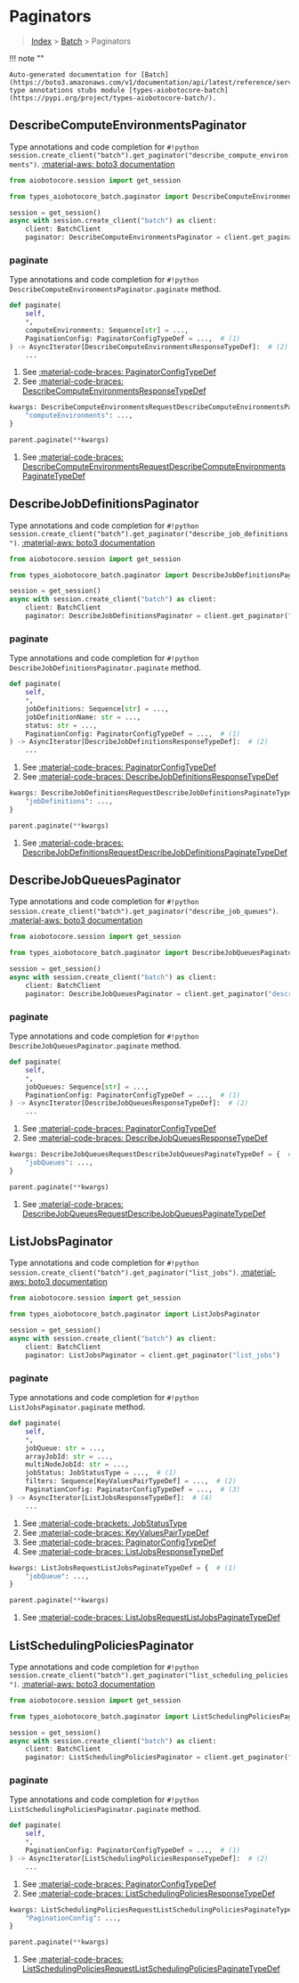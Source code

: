 # Paginators

> [Index](../README.md) > [Batch](./README.md) > Paginators

!!! note ""

    Auto-generated documentation for [Batch](https://boto3.amazonaws.com/v1/documentation/api/latest/reference/services/batch.html#Batch)
    type annotations stubs module [types-aiobotocore-batch](https://pypi.org/project/types-aiobotocore-batch/).

## DescribeComputeEnvironmentsPaginator

Type annotations and code completion for `#!python session.create_client("batch").get_paginator("describe_compute_environments")`.
[:material-aws: boto3 documentation](https://boto3.amazonaws.com/v1/documentation/api/latest/reference/services/batch.html#Batch.Paginator.DescribeComputeEnvironments)

```python title="Usage example"
from aiobotocore.session import get_session

from types_aiobotocore_batch.paginator import DescribeComputeEnvironmentsPaginator

session = get_session()
async with session.create_client("batch") as client:
    client: BatchClient
    paginator: DescribeComputeEnvironmentsPaginator = client.get_paginator("describe_compute_environments")
```


### paginate

Type annotations and code completion for `#!python DescribeComputeEnvironmentsPaginator.paginate` method.

```python title="Method definition"
def paginate(
    self,
    *,
    computeEnvironments: Sequence[str] = ...,
    PaginationConfig: PaginatorConfigTypeDef = ...,  # (1)
) -> AsyncIterator[DescribeComputeEnvironmentsResponseTypeDef]:  # (2)
    ...
```

1. See [:material-code-braces: PaginatorConfigTypeDef](./type_defs.md#paginatorconfigtypedef) 
2. See [:material-code-braces: DescribeComputeEnvironmentsResponseTypeDef](./type_defs.md#describecomputeenvironmentsresponsetypedef) 


```python title="Usage example with kwargs"
kwargs: DescribeComputeEnvironmentsRequestDescribeComputeEnvironmentsPaginateTypeDef = {  # (1)
    "computeEnvironments": ...,
}

parent.paginate(**kwargs)
```

1. See [:material-code-braces: DescribeComputeEnvironmentsRequestDescribeComputeEnvironmentsPaginateTypeDef](./type_defs.md#describecomputeenvironmentsrequestdescribecomputeenvironmentspaginatetypedef) 
## DescribeJobDefinitionsPaginator

Type annotations and code completion for `#!python session.create_client("batch").get_paginator("describe_job_definitions")`.
[:material-aws: boto3 documentation](https://boto3.amazonaws.com/v1/documentation/api/latest/reference/services/batch.html#Batch.Paginator.DescribeJobDefinitions)

```python title="Usage example"
from aiobotocore.session import get_session

from types_aiobotocore_batch.paginator import DescribeJobDefinitionsPaginator

session = get_session()
async with session.create_client("batch") as client:
    client: BatchClient
    paginator: DescribeJobDefinitionsPaginator = client.get_paginator("describe_job_definitions")
```


### paginate

Type annotations and code completion for `#!python DescribeJobDefinitionsPaginator.paginate` method.

```python title="Method definition"
def paginate(
    self,
    *,
    jobDefinitions: Sequence[str] = ...,
    jobDefinitionName: str = ...,
    status: str = ...,
    PaginationConfig: PaginatorConfigTypeDef = ...,  # (1)
) -> AsyncIterator[DescribeJobDefinitionsResponseTypeDef]:  # (2)
    ...
```

1. See [:material-code-braces: PaginatorConfigTypeDef](./type_defs.md#paginatorconfigtypedef) 
2. See [:material-code-braces: DescribeJobDefinitionsResponseTypeDef](./type_defs.md#describejobdefinitionsresponsetypedef) 


```python title="Usage example with kwargs"
kwargs: DescribeJobDefinitionsRequestDescribeJobDefinitionsPaginateTypeDef = {  # (1)
    "jobDefinitions": ...,
}

parent.paginate(**kwargs)
```

1. See [:material-code-braces: DescribeJobDefinitionsRequestDescribeJobDefinitionsPaginateTypeDef](./type_defs.md#describejobdefinitionsrequestdescribejobdefinitionspaginatetypedef) 
## DescribeJobQueuesPaginator

Type annotations and code completion for `#!python session.create_client("batch").get_paginator("describe_job_queues")`.
[:material-aws: boto3 documentation](https://boto3.amazonaws.com/v1/documentation/api/latest/reference/services/batch.html#Batch.Paginator.DescribeJobQueues)

```python title="Usage example"
from aiobotocore.session import get_session

from types_aiobotocore_batch.paginator import DescribeJobQueuesPaginator

session = get_session()
async with session.create_client("batch") as client:
    client: BatchClient
    paginator: DescribeJobQueuesPaginator = client.get_paginator("describe_job_queues")
```


### paginate

Type annotations and code completion for `#!python DescribeJobQueuesPaginator.paginate` method.

```python title="Method definition"
def paginate(
    self,
    *,
    jobQueues: Sequence[str] = ...,
    PaginationConfig: PaginatorConfigTypeDef = ...,  # (1)
) -> AsyncIterator[DescribeJobQueuesResponseTypeDef]:  # (2)
    ...
```

1. See [:material-code-braces: PaginatorConfigTypeDef](./type_defs.md#paginatorconfigtypedef) 
2. See [:material-code-braces: DescribeJobQueuesResponseTypeDef](./type_defs.md#describejobqueuesresponsetypedef) 


```python title="Usage example with kwargs"
kwargs: DescribeJobQueuesRequestDescribeJobQueuesPaginateTypeDef = {  # (1)
    "jobQueues": ...,
}

parent.paginate(**kwargs)
```

1. See [:material-code-braces: DescribeJobQueuesRequestDescribeJobQueuesPaginateTypeDef](./type_defs.md#describejobqueuesrequestdescribejobqueuespaginatetypedef) 
## ListJobsPaginator

Type annotations and code completion for `#!python session.create_client("batch").get_paginator("list_jobs")`.
[:material-aws: boto3 documentation](https://boto3.amazonaws.com/v1/documentation/api/latest/reference/services/batch.html#Batch.Paginator.ListJobs)

```python title="Usage example"
from aiobotocore.session import get_session

from types_aiobotocore_batch.paginator import ListJobsPaginator

session = get_session()
async with session.create_client("batch") as client:
    client: BatchClient
    paginator: ListJobsPaginator = client.get_paginator("list_jobs")
```


### paginate

Type annotations and code completion for `#!python ListJobsPaginator.paginate` method.

```python title="Method definition"
def paginate(
    self,
    *,
    jobQueue: str = ...,
    arrayJobId: str = ...,
    multiNodeJobId: str = ...,
    jobStatus: JobStatusType = ...,  # (1)
    filters: Sequence[KeyValuesPairTypeDef] = ...,  # (2)
    PaginationConfig: PaginatorConfigTypeDef = ...,  # (3)
) -> AsyncIterator[ListJobsResponseTypeDef]:  # (4)
    ...
```

1. See [:material-code-brackets: JobStatusType](./literals.md#jobstatustype) 
2. See [:material-code-braces: KeyValuesPairTypeDef](./type_defs.md#keyvaluespairtypedef) 
3. See [:material-code-braces: PaginatorConfigTypeDef](./type_defs.md#paginatorconfigtypedef) 
4. See [:material-code-braces: ListJobsResponseTypeDef](./type_defs.md#listjobsresponsetypedef) 


```python title="Usage example with kwargs"
kwargs: ListJobsRequestListJobsPaginateTypeDef = {  # (1)
    "jobQueue": ...,
}

parent.paginate(**kwargs)
```

1. See [:material-code-braces: ListJobsRequestListJobsPaginateTypeDef](./type_defs.md#listjobsrequestlistjobspaginatetypedef) 
## ListSchedulingPoliciesPaginator

Type annotations and code completion for `#!python session.create_client("batch").get_paginator("list_scheduling_policies")`.
[:material-aws: boto3 documentation](https://boto3.amazonaws.com/v1/documentation/api/latest/reference/services/batch.html#Batch.Paginator.ListSchedulingPolicies)

```python title="Usage example"
from aiobotocore.session import get_session

from types_aiobotocore_batch.paginator import ListSchedulingPoliciesPaginator

session = get_session()
async with session.create_client("batch") as client:
    client: BatchClient
    paginator: ListSchedulingPoliciesPaginator = client.get_paginator("list_scheduling_policies")
```


### paginate

Type annotations and code completion for `#!python ListSchedulingPoliciesPaginator.paginate` method.

```python title="Method definition"
def paginate(
    self,
    *,
    PaginationConfig: PaginatorConfigTypeDef = ...,  # (1)
) -> AsyncIterator[ListSchedulingPoliciesResponseTypeDef]:  # (2)
    ...
```

1. See [:material-code-braces: PaginatorConfigTypeDef](./type_defs.md#paginatorconfigtypedef) 
2. See [:material-code-braces: ListSchedulingPoliciesResponseTypeDef](./type_defs.md#listschedulingpoliciesresponsetypedef) 


```python title="Usage example with kwargs"
kwargs: ListSchedulingPoliciesRequestListSchedulingPoliciesPaginateTypeDef = {  # (1)
    "PaginationConfig": ...,
}

parent.paginate(**kwargs)
```

1. See [:material-code-braces: ListSchedulingPoliciesRequestListSchedulingPoliciesPaginateTypeDef](./type_defs.md#listschedulingpoliciesrequestlistschedulingpoliciespaginatetypedef) 
